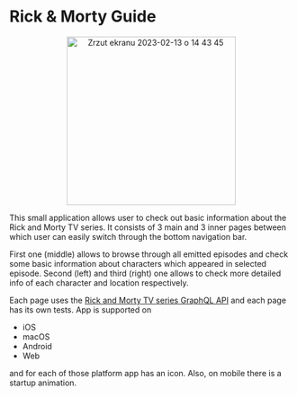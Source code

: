 # Rick & Morty Guide

<p align="center">
<img width="300" alt="Zrzut ekranu 2023-02-13 o 14 43 45" src="https://user-images.githubusercontent.com/74315304/218475739-f54141a0-f178-47bc-bef8-    61d222392996.png">
</p>

  This small application allows user to check out basic information about the Rick and Morty TV series. It consists of 3 main and 3 inner pages between which user can easily switch through the bottom navigation bar. 
  
  First one (middle) allows to browse through all emitted episodes and check some basic information about characters which appeared in selected episode. Second (left) and third (right) one allows to check more detailed info of each character and location respectively. 
  
  Each page uses the [Rick and Morty TV series GraphQL API](https://rickandmortyapi.com/documentation/#graphql) and each page has its own tests.
App is supported on
 - iOS
 - macOS
 - Android
 - Web

and for each of those platform app has an icon. Also, on mobile there is a startup animation. 



